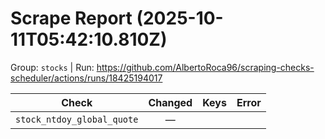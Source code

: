# Scrape Report (2025-10-11T05:42:10.810Z)

Group: `stocks`  |  Run: https://github.com/AlbertoRoca96/scraping-checks-scheduler/actions/runs/18425194017

| Check | Changed | Keys | Error |
|---|:---:|:--|:--|
| `stock_ntdoy_global_quote` | — |  |  |
